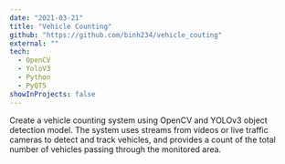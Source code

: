 ```yaml
---
date: "2021-03-21"
title: "Vehicle Counting"
github: "https://github.com/binh234/vehicle_couting"
external: ""
tech:
  - OpenCV
  - YoloV3
  - Python
  - PyQT5
showInProjects: false
---
```


Create a vehicle counting system using OpenCV and YOLOv3 object detection model. The system uses streams from videos or live traffic cameras to detect and track vehicles, and provides a count of the total number of vehicles passing through the monitored area.
